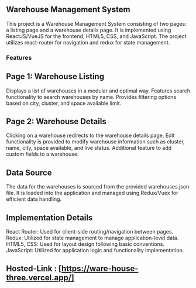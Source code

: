 ## Warehouse Management System

This project is a Warehouse Management System consisting of two pages: a listing page and a warehouse details page. It is implemented using ReactJS/VueJS for the frontend, HTML5, CSS, and JavaScript. The project utilizes react-router for navigation and redux for state management.

### Features

## Page 1: Warehouse Listing

Displays a list of warehouses in a modular and optimal way.
Features search functionality to search warehouses by name.
Provides filtering options based on city, cluster, and space available limit.

## Page 2: Warehouse Details

Clicking on a warehouse redirects to the warehouse details page.
Edit functionality is provided to modify warehouse information such as cluster, name, city, space available, and live status.
Additional feature to add custom fields to a warehouse.

## Data Source

The data for the warehouses is sourced from the provided warehouses.json file. It is loaded into the application and managed using Redux/Vuex for efficient data handling.

## Implementation Details
React Router: Used for client-side routing/navigation between pages.
Redux: Utilized for state management to manage application-level data.
HTML5, CSS: Used for layout design following basic conventions.
JavaScript: Utilized for application logic and functionality implementation.

## Hosted-Link : [https://ware-house-three.vercel.app/]

